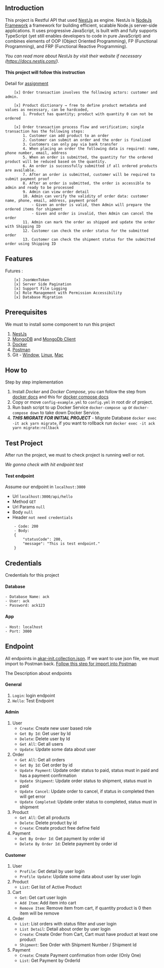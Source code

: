 ## Introduction
This project is Restful API that used [NestJs](https://docs.nestjs.com/) as engine. NestJs is [NodeJs Framework](https://nodejs.org/en/) a framework for building efficient, scalable Node.js server-side applications. It uses progressive JavaScript, is built with and fully supports TypeScript (yet still enables developers to code in pure JavaScript) and combines elements of OOP (Object Oriented Programming), FP (Functional Programming), and FRP (Functional Reactive Programming). <br>

*You can read more about NestJs by visit their website if necessary (https://docs.nestjs.com/).*

#### This project will follow this instruction
Detail for [assignment](assignment.docx)
```
	[x]	Order transaction involves the following actors: customer and admin.

	[x]	Product dictionary → free to define product metadata and values as necessary, can be hardcoded,
		1. Product has quantity; product with quantity 0 can not be ordered

	[x]	Order transaction process flow and verification; single transaction has the following steps:
		1. Customer can add product to an order
		2. Customer can submit an order and the order is finalized
		3. Customers can only pay via bank transfer
		4. When placing an order the following data is required: name, phone number, email, address
		5. When an order is submitted, the quantity for the ordered product will be reduced based on the quantity.
		6. An order is successfully submitted if all ordered products are available.
		7. After an order is submitted, customer will be required to submit payment proof
		8. After an order is submitted, the order is accessible to admin and ready to be processed
		9. Admin can view order detail
		10.	Admin can verify the validity of order data: customer name, phone, email, address, payment proof
			- Given an order is valid, then Admin will prepare the ordered items for shipment
			- Given and order is invalid, then Admin can cancel the order
		11. Admin can mark the order as shipped and update the order with Shipping ID
		12.	Customer can check the order status for the submitted order
		13. Customer can check the shipment status for the submitted order using Shipping ID
```

## Features
Futures :
```
	[x] JsonWenToken
	[x] Server Side Pagination
	[x] Support File Logging
	[x] Role Management with Permission Accessibility
	[x] Database Migration
```
## Prerequisites
We must to install some component to run this project
1. [NestJs](https://docs.nestjs.com/)
2. [MongoDB](https://docs.mongodb.com/) and [MongoDb Client](https://robomongo.org/)
3. [Docker](https://docs.docker.com/)
4. [Postman](https://www.postman.com/)
5. Git - [Window](https://git-scm.com/downloads), [Linux](https://git-scm.com/download/linux), [Mac](https://www.atlassian.com/git/tutorials/install-git)


## How to
Step by step implementation
1. Install *Docker* and *Docker Compose*, you can follow the step from [docker docs](https://docs.docker.com/get-docker/) and this for [docker compose docs](https://docs.docker.com/compose/install/)
2. Copy or move `config-example.yml` to `config.yml` in root dir of project.
3. Run bash script to up Docker Service `docker-compose up` or `docker-compose down` to take down Docker Service.
4.  _**THIS MIGRATE FOR INITIAL PROJECT**_ - Migrate Database `docker exec -it ack yarn migrate`, if you want to rollback run `docker exec -it ack yarn migrate:rollback`

## Test Project
After run the project, we must to check project is running well or not. 

*We gonna check with hit endpoint test*

#### Test endpoint
Assume our endpoint in `localhost:3000`
- Url `localhost:3000/api/hello`
- Method `GET`
- Url Params `null`
- Body `null`
- Header `not need credentials`
```
	- Code: 200
	- Body: 
	{
		"statusCode": 200,
		"message": "This is test endpoint."
	}
```

## Credentials
Credentials for this project
#### Database
	- Database Name: ack
	- User: ack
	- Password: ack123
#### App
	- Host: localhost
	- Port: 3000

## Endpoint
All endpoints in [akar-init.collection.json](akar-init.collection.json). If we want to use json file, we must import to Postman back. [Follow this step for import into Postman](https://learning.postman.com/docs/getting-started/importing-and-exporting-data/)

The Description about endpoints
#### General
1. `Login`: login endpoint
2. `Hello`: Test Endpoint
#### Admin
1. User
	- `Create`: Create new user based role
	- `Get By Id`: Get user by Id
	- `Delete`: Delete user by Id
	- `Get All`: Get all users
	- `Update`: Update some data about user
2. Order
	- `Get All`: Get all orders
	- `Get By Id`: Get order by id
	- `Update Payment`: Update order status to paid, status must in paid and has a payment confirmation
	- `Update Shipment`: Update order status to shipment, status must in paid
	- `Update Cancel`: Update order to cancel, if status in completed then will get error
	- `Update Completed`: Update order status to completed, status must in shipment
3. Product
	- `Get All`: Get all products
	- `Delete`: Delete product by id
	- `Create`: Create product free define field
4. Payment
	- `Get By Order Id`: Get payment by order id
	- `Delete By Order Id`: Delete payment by order id

#### Customer
1. User
	- `Profile`: Get detail by user login
	- `Profile Update`: Update some data about user by user login
2. Product
	- `List`: Get list of Active Product
3. Cart
	- `Get`: Get cart user login
	- `Add Item`: Add item into cart
	- `Remove Item`: Remove item from cart, if quantity product is 0 then item will be remove
4. Order
	- `List`: List orders with status filter and user login
	- `List Detail`: Detail about order by user login
	- `Create`: Create Order from Cart, Cart must have product at least one product
	- `Shipment`: See Order with Shipment Number / Shipment Id
5. Payment 
	- `Create`: Create Payment confirmation from order (Only One)
	- `List`: Get Payment by OrderId
